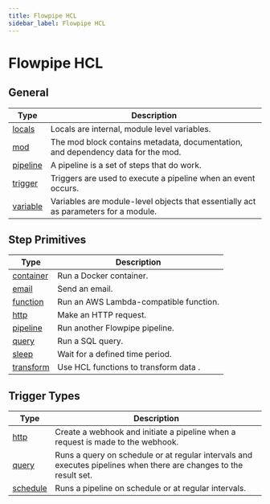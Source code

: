 ```yaml
---
title: Flowpipe HCL
sidebar_label: Flowpipe HCL
---
```


# Flowpipe HCL

## General

| Type | Description
|-|-
| [locals](flowpipe-hcl/locals)         | Locals are internal, module level variables.
| [mod](flowpipe-hcl/mod)               | The mod block contains metadata, documentation, and dependency data for the mod.
| [pipeline](flowpipe-hcl/pipeline)     | A pipeline is a set of steps that do work.
| [trigger](flowpipe-hcl/trigger) | Triggers are used to execute a pipeline when an event occurs.
| [variable](flowpipe-hcl/variable)     | Variables are module-level objects that essentially act as parameters for a module.


## Step Primitives

| Type            | Description
|-------------------|----------------
| [container](/docs/flowpipe-hcl/step/container)    | Run a Docker container.
| [email](/docs/flowpipe-hcl/step/email)            | Send an email.
| [function](/docs/flowpipe-hcl/step/function)      | Run an AWS Lambda-compatible function.
| [http](/docs/flowpipe-hcl/step/http)              | Make an HTTP request.
| [pipeline](/docs/flowpipe-hcl/step/pipeline) | Run another Flowpipe pipeline.
| [query](/docs/flowpipe-hcl/step/query)            | Run a SQL query.
| [sleep](/docs/flowpipe-hcl/step/sleep)            | Wait for a defined time period.
| [transform](/docs/flowpipe-hcl/step/transform)    | Use HCL functions to transform data .

## Trigger Types
| Type            | Description
|-------------------|----------------
| [http](/docs/flowpipe-hcl/trigger/http)        | Create a webhook and initiate a pipeline when a request is made to the webhook.
| [query](/docs/flowpipe-hcl/trigger/query)       | Runs a query on schedule or at regular intervals and executes pipelines when there are changes to the result set.
| [schedule](/docs/flowpipe-hcl/trigger/schedule)| Runs a pipeline on schedule or at regular intervals.

<!--
| [query](/docs/flowpipe-hcl/trigger/query)      | Run a SQL query on a schedule and pass row changes as an input to the defined pipeline.

-->